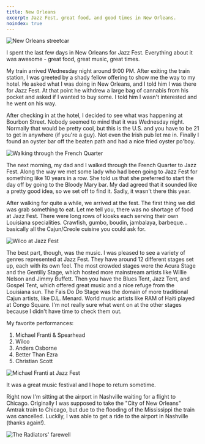 ```yaml
---
title: New Orleans
excerpt: Jazz Fest, great food, and good times in New Orleans.
noindex: true
---
```


![New Orleans streetcar](https://lh5.googleusercontent.com/-vL-Bt-kpqCc/Tcig0ITQFgI/AAAAAAAAXMc/GTvnp8zWN-M/s1000/IMG_2018.JPG)

I spent the last few days in New Orleans for Jazz Fest.
Everything about it was awesome - great food, great music, great times.

My train arrived Wednesday night around 9:00 PM. After exiting the train
station, I was greeted by a shady fellow offering to
show me the way to my hotel. He asked what I was doing in New Orleans,
and I told him I was there for Jazz Fest. At that point he withdrew
a large bag of cannabis from his pocket and asked if I wanted
to buy some. I told him I wasn't interested and he went on his way. 

After checking in at the hotel, I decided to see what was happening at
Bourbon Street. Nobody seemed to mind that it was Wednesday night.
Normally that would be pretty cool, but this is the U.S. and you have to
be 21 to get in anywhere (if you're a guy). Not even the Irish pub let
me in. Finally I found an oyster bar off the beaten path and
had a nice fried oyster po'boy.

![Walking through the French Quarter](https://lh4.googleusercontent.com/-j9WjwubLm_4/Tcic9rUFOgI/AAAAAAAAXGA/v9c4dltgWSA/s1000/IMG_1985.JPG)

The next morning, my dad and I walked through the French Quarter to Jazz
Fest. Along the way we met some lady who had been going to Jazz Fest for
something like 10 years in a row. She told us that she preferred to
start the day off by going to the Bloody Mary bar. My dad agreed that it
sounded like a pretty good idea, so we set off to find it. Sadly, it
wasn't there this year.

After walking for quite a while, we arrived at the fest. The first thing
we did was grab something to eat. Let me tell you, there was no shortage
of food at Jazz Fest. There were long rows of kiosks each serving their
own Louisiana specialities. Crawfish, gumbo, boudin, jambalaya, barbeque... 
basically all the Cajun/Creole cuisine you could ask for.

![Wilco at Jazz Fest](https://lh6.googleusercontent.com/-nZbZbAEuISU/TcieXxEWmFI/AAAAAAAAXIU/mV4Bj_6ktXg/s1000/IMG_1998.JPG)

The best part, though, was the music. I was pleased to see a variety of
genres represented at Jazz Fest. They have around 12 different stages
set up, each with its own feel. The most crowded stages were the Acura
Stage and the Gentilly Stage, which hosted more mainstream artists
like Willie Nelson and Jimmy Buffett. Then you have the Blues Tent, Jazz
Tent, and Gospel Tent, which offered great music and a nice refuge from
the Louisiana sun. The Fais Do Do Stage was the domain of more
traditional Cajun artists, like D.L. Menard. World music artists like 
RAM of Haiti played at Congo Square. I'm not really sure what went on at
the other stages because I didn't have time to check them out.

My favorite performances:

1. Michael Franti & Spearhead
2. Wilco
3. Anders Osborne
4. Better Than Ezra
5. Christian Scott

![Michael Franti at Jazz Fest](https://lh4.googleusercontent.com/-h443V3RL6J4/TciiTDBHntI/AAAAAAAAXPA/DQYfBhLKqYw/s1000/IMG_2034.JPG)

It was a great music festival and I hope to return sometime.

Right now I'm sitting at the airport in Nashville waiting for a flight
to Chicago. Originally I was supposed to take the "City of New Orleans" Amtrak train 
to Chicago, but due to the flooding of the Mississippi the train was cancelled. 
Luckily, I was able to get a ride to the airport in Nashville (thanks again!). 

![The Radiators' farewell](https://lh6.googleusercontent.com/-nBfbEQOfuuY/TcimlwB2V1I/AAAAAAAAXU8/dzR7mgLQ-pg/s1000/IMG_2067.JPG)
